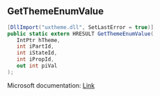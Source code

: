 ## GetThemeEnumValue

```csharp
[DllImport("uxtheme.dll", SetLastError = true)]
public static extern HRESULT GetThemeEnumValue(
   IntPtr hTheme,
   int iPartId,
   int iStateId,
   int iPropId,
   out int piVal
);
```

Microsoft documentation: [Link](https://docs.microsoft.com/en-us/windows/win32/api/uxtheme/nf-uxtheme-getthemeenumvalue)
